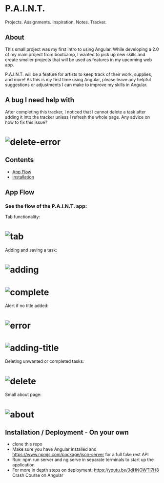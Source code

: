 # P.A.I.N.T.
Projects. Assignments. Inspiration. Notes. Tracker. 

## About

This small project was my first intro to using Angular. While developing a 2.0 of my main project from bootcamp, I wanted to pick up new skills and create smaller projects that will be used as features in my upcoming web app.

P.A.I.N.T. will be a feature for artists to keep track of their work, supplies, and more! As this is my first time using Angular, please leave any helpful suggestions or adjustments I can make to improve my skills in Angular. 


## A bug I need help with

After completing this tracker, I noticed that I cannot delete a task after adding it into the tracker unless I refresh the whole page. Any advice on how to fix this issue? 
# <img src= "https://github.com/Grxcelynx/Project-tracker/blob/main/angular-project-one/ReadMeGifs/delete-error.GIF" alt= "delete-error">



## Contents 
* [App Flow](#app-flow)
* [Installation](#installation)



## <a name="app-flow"></a>App Flow
### See the flow of the P.A.I.N.T. app: 

Tab functionality:
# <img src= "https://github.com/Grxcelynx/Project-tracker/blob/main/angular-project-one/ReadMeGifs/tab-open-close.GIF" alt= "tab">

Adding and saving a task:
# <img src= "https://github.com/Grxcelynx/Project-tracker/blob/main/angular-project-one/ReadMeGifs/adding.GIF" alt= "adding">
# <img src= "https://github.com/Grxcelynx/Project-tracker/blob/main/angular-project-one/ReadMeGifs/complete.GIF" alt= "complete">

Alert if no title added:
# <img src= "https://github.com/Grxcelynx/Project-tracker/blob/main/angular-project-one/ReadMeGifs/error.GIF" alt= "error">
# <img src= "https://github.com/Grxcelynx/Project-tracker/blob/main/angular-project-one/ReadMeGifs/adding-title.GIF" alt= "adding-title">

Deleting unwanted or completed tasks:
# <img src= "https://github.com/Grxcelynx/Project-tracker/blob/main/angular-project-one/ReadMeGifs/delete.GIF" alt= "delete">

Small about page:
# <img src= "https://github.com/Grxcelynx/Project-tracker/blob/main/angular-project-one/ReadMeGifs/about.GIF" alt= "about">




## <a name="installation"></a>Installation / Deployment - On your own

* clone this repo
* Make sure you have Angular installed and https://www.npmjs.com/package/json-server for a full fake rest API
* Run: npm run server and ng serve in separate terminals to start up the application
* For more in depth steps on deployment: https://youtu.be/3dHNOWTI7H8 Crash Course on Angular 


